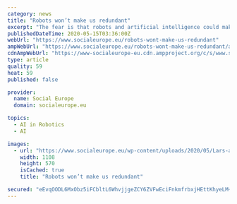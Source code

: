 ```yaml
---
category: news
title: "Robots won’t make us redundant"
excerpt: "The fear is that robots and artificial intelligence could make human labour almost completely redundant. Forecasts of how many jobs will be lost in the future vary widely. The honest answer is that no one knows exactly how digitalisation will work out."
publishedDateTime: 2020-05-15T03:36:00Z
webUrl: "https://www.socialeurope.eu/robots-wont-make-us-redundant"
ampWebUrl: "https://www.socialeurope.eu/robots-wont-make-us-redundant/amp"
cdnAmpWebUrl: "https://www-socialeurope-eu.cdn.ampproject.org/c/s/www.socialeurope.eu/robots-wont-make-us-redundant/amp"
type: article
quality: 59
heat: 59
published: false

provider:
  name: Social Europe
  domain: socialeurope.eu

topics:
  - AI in Robotics
  - AI

images:
  - url: "https://www.socialeurope.eu/wp-content/uploads/2020/05/Lars-and-Henning.jpg"
    width: 1108
    height: 570
    isCached: true
    title: "Robots won’t make us redundant"

secured: "eEvqOODL6MxObz5iFCbltL6WhvjjgeZCY6ZVFwEciFnkmfrbxjHEttKhyeLM+gjo2ZK5DIZqsRlL6ZpBZYTfOuE+aMjIQcU52FOH4s0M6FdCuD+GC9YC5LJ5RnB0dojO1w4hucA2TKPkIl1HantsSb8Smb8hbhydgWrOSxdzbqRvEKkZfSb6NPjOekoNwiLU+kbWg1XYIuehNBPk+57gtDnnhxgauQ5T6f33ahN+3clUMexlnCBkNbBy7vXWzyrIKj55NUN62938778Ldx2cJUfcH5A+lAGj3hL2nr42MJSnZiYU+tSSJ4su7TCvCKDs;mXlE+C739rEzeeH6CvZ+MQ=="
---
```



